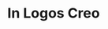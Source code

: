 --- 
title: "In Logos Creo"
publishdate: "2019-4-26T16:48:46+02:00"
src: "https://365manga.net/manga/in-logos-creo"
image: "https://data.365manga.net/images/thumbnails/19719-in-logos-creo.jpg"
description: "Order and Chaos are two sides of the same coin. One builds, the other reduces to naught. Our World isn't made out of only one Universe. There are myriads of others, completely different from the one you know. With their own rules, laws, sciences… We all coexist in the same World built on a material and immaterial balance. Should there be a disruption… all the Universes would be threatened. I…"
---